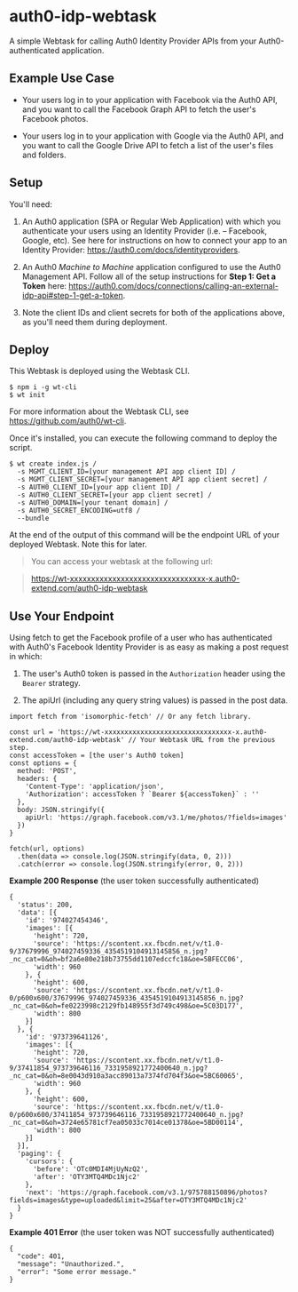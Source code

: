# auth0-idp-webtask
A simple Webtask for calling Auth0 Identity Provider APIs from your Auth0-authenticated application.

## Example Use Case
* Your users log in to your application with Facebook via the Auth0 API, and you want to call the Facebook Graph API to fetch the user's Facebook photos.

* Your users log in to your application with Google via the Auth0 API, and you want to call the Google Drive API to fetch a list of the user's files and folders.

## Setup
You'll need:

1. An Auth0 application (SPA or Regular Web Application) with which you authenticate your users using an Identity Provider (i.e. – Facebook, Google, etc). See here for instructions on how to connect your app to an Identity Provider: https://auth0.com/docs/identityproviders.

1. An Auth0 *Machine to Machine* application configured to use the Auth0 Management API. Follow all of the setup instructions for **Step 1: Get a Token** here: https://auth0.com/docs/connections/calling-an-external-idp-api#step-1-get-a-token.

1. Note the client IDs and client secrets for both of the applications above, as you'll need them during deployment.

## Deploy
This Webtask is deployed using the Webtask CLI.
```
$ npm i -g wt-cli
$ wt init
```
For more information about the Webtask CLI, see https://github.com/auth0/wt-cli.

Once it's installed, you can execute the following command to deploy the script.

```
$ wt create index.js /
  -s MGMT_CLIENT_ID=[your management API app client ID] /
  -s MGMT_CLIENT_SECRET=[your management API app client secret] /
  -s AUTH0_CLIENT_ID=[your app client ID] /
  -s AUTH0_CLIENT_SECRET=[your app client secret] /
  -s AUTH0_DOMAIN=[your tenant domain] /
  -s AUTH0_SECRET_ENCODING=utf8 /
  --bundle
```
At the end of the output of this command will be the endpoint URL of your deployed Webtask. Note this for later.

> You can access your webtask at the following url:

> https://wt-xxxxxxxxxxxxxxxxxxxxxxxxxxxxxxxx-x.auth0-extend.com/auth0-idp-webtask

## Use Your Endpoint
Using fetch to get the Facebook profile of a user who has authenticated with Auth0's Facebook Identity Provider is as easy as making a post request in which:
1. The user's Auth0 token is passed in the `Authorization` header using the `Bearer` strategy.

1. The apiUrl (including any query string values) is passed in the post data.

```
import fetch from 'isomorphic-fetch' // Or any fetch library.

const url = 'https://wt-xxxxxxxxxxxxxxxxxxxxxxxxxxxxxxxx-x.auth0-extend.com/auth0-idp-webtask' // Your Webtask URL from the previous step.
const accessToken = [the user's Auth0 token]
const options = {
  method: 'POST',
  headers: {
    'Content-Type': 'application/json',
    'Authorization': accessToken ? `Bearer ${accessToken}` : ''
  },
  body: JSON.stringify({
    apiUrl: 'https://graph.facebook.com/v3.1/me/photos/?fields=images'
  })
}

fetch(url, options)
  .then(data => console.log(JSON.stringify(data, 0, 2)))
  .catch(error => console.log(JSON.stringify(error, 0, 2)))
```
**Example 200 Response** (the user token successfully authenticated)
```
{
  'status': 200,
  'data': [{
    'id': '974027454346',
    'images': [{
      'height': 720,
      'source': 'https://scontent.xx.fbcdn.net/v/t1.0-9/37679996_974027459336_4354519104913145856_n.jpg?_nc_cat=0&oh=bf2a6e80e218b73755dd1107edccfc18&oe=5BFECC06',
      'width': 960
    }, {
      'height': 600,
      'source': 'https://scontent.xx.fbcdn.net/v/t1.0-0/p600x600/37679996_974027459336_4354519104913145856_n.jpg?_nc_cat=0&oh=fe0223998c2129fb148955f3d749c498&oe=5C03D177',
      'width': 800
    }]
  }, {
    'id': '973739641126',
    'images': [{
      'height': 720,
      'source': 'https://scontent.xx.fbcdn.net/v/t1.0-9/37411854_973739646116_7331958921772400640_n.jpg?_nc_cat=0&oh=8e0043d910a3acc89013a7374fd704f3&oe=5BC60065',
      'width': 960
    }, {
      'height': 600,
      'source': 'https://scontent.xx.fbcdn.net/v/t1.0-0/p600x600/37411854_973739646116_7331958921772400640_n.jpg?_nc_cat=0&oh=3724e65781cf7ea05033c7014ce01378&oe=5BD00114',
      'width': 800
    }]
  }],
  'paging': {
    'cursors': {
      'before': 'OTc0MDI4MjUyNzQ2',
      'after': 'OTY3MTQ4MDc1Njc2'
    },
    'next': 'https://graph.facebook.com/v3.1/975788150896/photos?fields=images&type=uploaded&limit=25&after=OTY3MTQ4MDc1Njc2'
  }
}
```

**Example 401 Error** (the user token was NOT successfully authenticated)
```
{
  "code": 401,
  "message": "Unauthorized.",
  "error": "Some error message."
}
```
